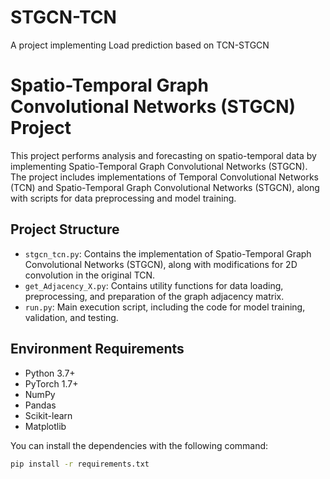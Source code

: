 # STGCN-TCN
A project implementing Load prediction based on TCN-STGCN
# Spatio-Temporal Graph Convolutional Networks (STGCN) Project

This project performs analysis and forecasting on spatio-temporal data by implementing Spatio-Temporal Graph Convolutional Networks (STGCN). The project includes implementations of Temporal Convolutional Networks (TCN) and Spatio-Temporal Graph Convolutional Networks (STGCN), along with scripts for data preprocessing and model training.

## Project Structure

- `stgcn_tcn.py`: Contains the implementation of Spatio-Temporal Graph Convolutional Networks (STGCN), along with modifications for 2D convolution in the original TCN.
- `get_Adjacency_X.py`: Contains utility functions for data loading, preprocessing, and preparation of the graph adjacency matrix.
- `run.py`: Main execution script, including the code for model training, validation, and testing.

## Environment Requirements

- Python 3.7+
- PyTorch 1.7+
- NumPy
- Pandas
- Scikit-learn
- Matplotlib

You can install the dependencies with the following command:
```bash
pip install -r requirements.txt
